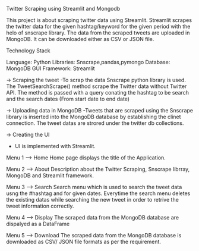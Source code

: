 Twitter Scraping using Streamlit and Mongodb

This project is about scraping twitter data using Streamlit. Streamlit scrapes the twitter data for the given hashtag/keyword for the given period with the helo of snscrape library.
The data from the scraped tweets are uploaded in MongoDB. It can be downloaded either as CSV or JSON file.

Technology Stack

Language: Python
Libraries: Snscrape,pandas,pymongo
Database: MongoDB
GUI Framework: Streamlit

-> Scraping the tweet
   -To scrap the data Snscrape python library is used. The TweetSearchScrape() method scrape the Twitter data without Twitter API. The method is passed with a query conating the hashtag to be search and the search dates (From start date to end date)

-> Uploading data in MongoDB
   -Tweets that are scraped using the Snscrape library is inserted into the MongoDB database by establishing the clinet connection. The tweet datas are strored under the twitter db collections.

-> Creating the UI
   - UI is implemented with Streamlit. 

Menu 1 --> Home
Home page displays the title of the Application.

Menu 2 --> About
Description about the Twitter Scraping, Snscrape librray, MongoDB and Streamlit framework.

Menu 3 --> Search
Search menu which is used to search the tweet data usng the #hashtag and for given dates. Everytime the search menu deletes the existing datas while searching the new tweet in order to retrive the tweet information correctly.

Menu 4 --> Display
The scraped data from the MongoDB database are dispalyed as a DataFrame

Menu 5 --> Download
The scraped data from the MongoDB database is downloaded as CSV/ JSON file formats as per the requirement. 
